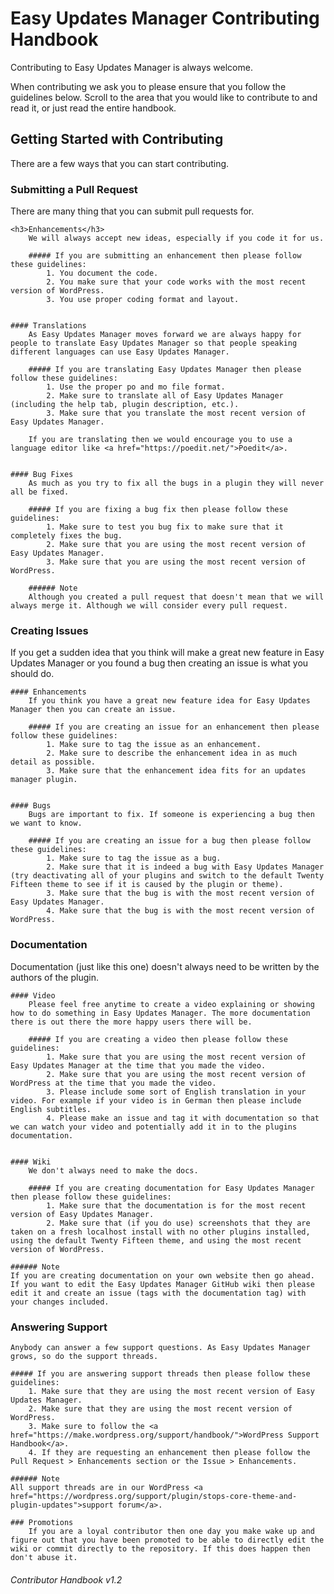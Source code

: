 # Easy Updates Manager Contributing Handbook
Contributing to Easy Updates Manager is always welcome.

When contributing we ask you to please ensure that you follow the guidelines below. Scroll to the area that you would like to contribute to and read it, or just read the entire handbook.

## Getting Started with Contributing
There are a few ways that you can start contributing.


### Submitting a Pull Request
There are many thing that you can submit pull requests for.

	<h3>Enhancements</h3>
		We will always accept new ideas, especially if you code it for us.

		##### If you are submitting an enhancement then please follow these guidelines:
			1. You document the code. 
			2. You make sure that your code works with the most recent version of WordPress.
			3. You use proper coding format and layout.


	#### Translations
		As Easy Updates Manager moves forward we are always happy for people to translate Easy Updates Manager so that people speaking different languages can use Easy Updates Manager.

		##### If you are translating Easy Updates Manager then please follow these guidelines:
			1. Use the proper po and mo file format.
			2. Make sure to translate all of Easy Updates Manager (including the help tab, plugin description, etc.).
			3. Make sure that you translate the most recent version of Easy Updates Manager.

		If you are translating then we would encourage you to use a language editor like <a href="https://poedit.net/">Poedit</a>.


	#### Bug Fixes
		As much as you try to fix all the bugs in a plugin they will never all be fixed.

		##### If you are fixing a bug fix then please follow these guidelines:
			1. Make sure to test you bug fix to make sure that it completely fixes the bug.
			2. Make sure that you are using the most recent version of Easy Updates Manager.
			3. Make sure that you are using the most recent version of WordPress.

		###### Note
		Although you created a pull request that doesn't mean that we will always merge it. Although we will consider every pull request.


### Creating Issues
If you get a sudden idea that you think will make a great new feature in Easy Updates Manager or you found a bug then creating an issue is what you should do.

	#### Enhancements
		If you think you have a great new feature idea for Easy Updates Manager then you can create an issue.

		##### If you are creating an issue for an enhancement then please follow these guidelines:
			1. Make sure to tag the issue as an enhancement.
			2. Make sure to describe the enhancement idea in as much detail as possible.
			3. Make sure that the enhancement idea fits for an updates manager plugin.


	#### Bugs
		Bugs are important to fix. If someone is experiencing a bug then we want to know.

		##### If you are creating an issue for a bug then please follow these guidelines:
			1. Make sure to tag the issue as a bug.
			2. Make sure that it is indeed a bug with Easy Updates Manager (try deactivating all of your plugins and switch to the default Twenty Fifteen theme to see if it is caused by the plugin or theme).
			3. Make sure that the bug is with the most recent version of Easy Updates Manager.
			4. Make sure that the bug is with the most recent version of WordPress.


### Documentation
Documentation (just like this one) doesn't always need to be written by the authors of the plugin.

	#### Video
		Please feel free anytime to create a video explaining or showing how to do something in Easy Updates Manager. The more documentation there is out there the more happy users there will be.

		##### If you are creating a video then please follow these guidelines:
			1. Make sure that you are using the most recent version of Easy Updates Manager at the time that you made the video.
			2. Make sure that you are using the most recent version of WordPress at the time that you made the video.
			3. Please include some sort of English translation in your video. For example if your video is in German then please include English subtitles.
			4. Please make an issue and tag it with documentation so that we can watch your video and potentially add it in to the plugins documentation.


	#### Wiki
		We don't always need to make the docs.

		##### If you are creating documentation for Easy Updates Manager then please follow these guidelines:
			1. Make sure that the documentation is for the most recent version of Easy Updates Manager.
			2. Make sure that (if you do use) screenshots that they are taken on a fresh localhost install with no other plugins installed, using the default Twenty Fifteen theme, and using the most recent version of WordPress.

	###### Note
	If you are creating documentation on your own website then go ahead. If you want to edit the Easy Updates Manager GitHub wiki then please edit it and create an issue (tags with the documentation tag) with your changes included.


### Answering Support
	Anybody can answer a few support questions. As Easy Updates Manager grows, so do the support threads.

	##### If you are answering support threads then please follow these guidelines:
		1. Make sure that they are using the most recent version of Easy Updates Manager.
		2. Make sure that they are using the most recent version of WordPress.
		3. Make sure to follow the <a href="https://make.wordpress.org/support/handbook/">WordPress Support Handbook</a>.
		4. If they are requesting an enhancement then please follow the Pull Request > Enhancements section or the Issue > Enhancements.

	###### Note
	All support threads are in our WordPress <a href="https://wordpress.org/support/plugin/stops-core-theme-and-plugin-updates">support forum</a>.

	### Promotions
		If you are a loyal contributor then one day you make wake up and figure out that you have been promoted to be able to directly edit the wiki or commit directly to the repository. If this does happen then don't abuse it.

###### Contributor Handbook v1.2
